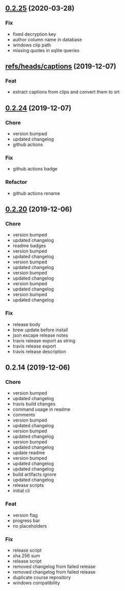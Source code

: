 
<a name="0.2.25"></a>
## [0.2.25](https://github.com/ajdnik/decrypo/compare/refs/heads/captions...0.2.25) (2020-03-28)

### Fix

* fixed decryption key
* author column name in database
* windows clip path
* missing quotes in sqlite queries


<a name="refs/heads/captions"></a>
## [refs/heads/captions](https://github.com/ajdnik/decrypo/compare/0.2.24...refs/heads/captions) (2019-12-07)

### Feat

* extract captions from clips and convert them to srt


<a name="0.2.24"></a>
## [0.2.24](https://github.com/ajdnik/decrypo/compare/0.2.20...0.2.24) (2019-12-07)

### Chore

* version bumped
* updated changelog
* github actions

### Fix

* github actions badge

### Refactor

* github actions rename


<a name="0.2.20"></a>
## [0.2.20](https://github.com/ajdnik/decrypo/compare/0.2.14...0.2.20) (2019-12-06)

### Chore

* version bumped
* updated changelog
* readme badges
* version bumped
* updated changelog
* version bumped
* updated changelog
* version bumped
* updated changelog
* version bumped
* updated changelog
* version bumped
* updated changelog

### Fix

* release body
* brew update before install
* json escape release notes
* travis release export as string
* travis release export
* travis release description


<a name="0.2.14"></a>
## 0.2.14 (2019-12-06)

### Chore

* version bumped
* updated changelog
* travis build changes
* command usage in readme
* comments
* version bumped
* updated changelog
* version bumped
* updated changelog
* version bumped
* updated changelog
* update readme
* version bumped
* updated changelog
* updated changelog
* build artifacts ignore
* updated changelog
* release scripts
* initial cli

### Feat

* version flag
* progress bar
* no placeholders

### Fix

* release script
* sha 256 sum
* release script
* removed changelog from failed release
* removed changelog from failed release
* duplicate course repository
* windows compatibility

